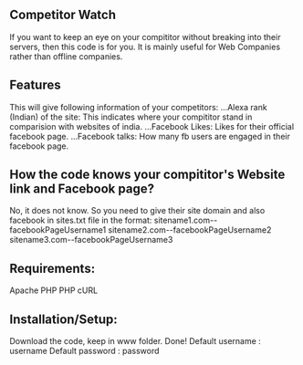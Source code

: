 Competitor Watch
----------------

If you want to keep an eye on your compititor without breaking into their servers, then this code is for you. It is mainly useful for Web Companies rather than offline companies.


Features
--------
This will give following information of your competitors:
...Alexa rank (Indian) of the site: This indicates where your compititor stand in comparision with websites of india.
...Facebook Likes: Likes for their official facebook page.
...Facebook talks: How many fb users are engaged in their facebook page.


How the code knows your compititor's Website link and Facebook page?
--------------------------------------------------------------------
  No, it does not know. So you need to give their site domain and also facebook in sites.txt file in the format:
  sitename1.com--facebookPageUsername1
  sitename2.com--facebookPageUsername2
  sitename3.com--facebookPageUsername3


Requirements:
-------------
  Apache
  PHP
  PHP cURL

Installation/Setup:
-------------
  Download the code, keep in www folder. Done!
  Default username : username
  Default password : password
